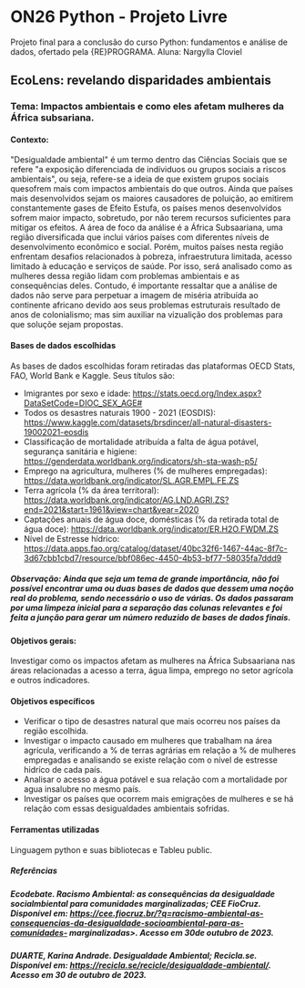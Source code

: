# ON26 Python - Projeto Livre
Projeto final para a conclusão do curso Python: fundamentos e análise de dados, ofertado pela {RE}PROGRAMA.
Aluna: Nargylla Cloviel

## EcoLens: revelando disparidades ambientais

### Tema: Impactos ambientais e como eles afetam mulheres da África subsariana.

#### Contexto:
"Desigualdade ambiental" é um termo dentro das Ciências Sociais que se refere "a exposição diferenciada de indíviduos ou 
grupos sociais a riscos ambientais", ou seja, refere-se a ideia de que existem grupos sociais quesofrem mais com impactos ambientais do que outros. Ainda que países mais desenvolvidos sejam os maiores causadores de poluição, ao emitirem constantemente gases de 
Efeito Estufa, os países menos desenvolvidos sofrem maior impacto, sobretudo, por não terem recursos suficientes para mitigar os efeitos. A área de foco da análise é a África Subsaariana, uma região diversificada que inclui vários países com diferentes níveis 
de desenvolvimento econômico e social. Porém, muitos países nesta região enfrentam desafios relacionados à pobreza, infraestrutura limitada, acesso limitado à educação e serviços de saúde. Por isso, será analisado como as mulheres dessa região lidam com problemas 
ambientais e as consequências deles. 
Contudo, é importante ressaltar que a análise de dados não serve para perpetuar a imagem de miséria atribuída ao continente africano devido aos seus problemas estruturais resultado de anos de colonialismo; mas sim auxiliar na vizualição
dos problemas para que soluçõe sejam propostas. 

#### Bases de dados escolhidas
As bases de dados escolhidas foram retiradas das plataformas OECD Stats, FAO, World Bank e Kaggle. Seus títulos são:

- Imigrantes por sexo e idade: https://stats.oecd.org/Index.aspx?DataSetCode=DIOC_SEX_AGE#
- Todos os desastres naturais 1900 - 2021 (EOSDIS): https://www.kaggle.com/datasets/brsdincer/all-natural-disasters-19002021-eosdis
- Classificação de mortalidade atribuída a falta de água potável, segurança sanitária e higiene: https://genderdata.worldbank.org/indicators/sh-sta-wash-p5/
- Emprego na agricultura, mulheres (% de mulheres empregadas): https://data.worldbank.org/indicator/SL.AGR.EMPL.FE.ZS
- Terra agrícola (% da área territoral): https://data.worldbank.org/indicator/AG.LND.AGRI.ZS?end=2021&start=1961&view=chart&year=2020
- Captações anuais de água doce, domésticas (% da retirada total de água doce): https://data.worldbank.org/indicator/ER.H2O.FWDM.ZS
- Nível de Estresse hídrico: https://data.apps.fao.org/catalog/dataset/40bc32f6-1467-44ac-8f7c-3d67cbb1cbd7/resource/bbf086ec-4450-4b53-bf77-58035fa7ddd9

##### Observação: Ainda que seja um tema de grande importância, não foi possível encontrar uma ou duas bases de dados que dessem uma noção real do problema, sendo necessário o uso de várias. Os dados passaram por uma limpeza inicial para a separação das colunas relevantes e foi feita a junção para gerar um número reduzido de bases de dados finais.

#### Objetivos gerais:
Investigar como os impactos afetam as mulheres na África Subsaariana nas áreas relacionadas a acesso a terra, água limpa, emprego no setor agrícola e outros indicadores.

#### Objetivos específicos
- Verificar o tipo de desastres natural que mais ocorreu nos países da região escolhida.
- Investigar o impacto causado em mulheres que trabalham na área agrícula, verificando a % de terras agrárias em relação a % de mulheres empregadas e analisando se existe relação com o nível de estresse hidríco de cada país.
- Analisar o acesso a água potável e sua relação com a mortalidade por agua insalubre no mesmo país.
- Investigar os países que ocorrem mais emigrações de mulheres e se há relação com essas desigualdades ambientais sofridas.

#### Ferramentas utilizadas
Linguagem python e suas bibliotecas e Tableu public.

##### Referências
##### Ecodebate. Racismo Ambiental: as consequências da desigualdade socialmbiental para comunidades marginalizadas; CEE FioCruz. Disponível em: https://cee.fiocruz.br/?q=racismo-ambiental-as-consequencias-da-desigualdade-socioambiental-para-as-comunidades- marginalizadas>. Acesso em 30de outubro de 2023.

##### DUARTE, Karina Andrade. Desigualdade Ambiental; Recicla.se. Disponível em: <https://recicla.se/recicle/desigualdade-ambiental/>. Acesso em 30 de outubro de 2023.






